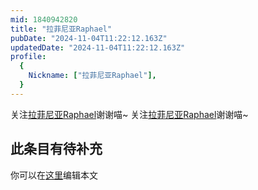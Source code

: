```yaml
---
mid: 1840942820
title: "拉菲尼亚Raphael"
pubDate: "2024-11-04T11:22:12.163Z"
updatedDate: "2024-11-04T11:22:12.163Z"
profile:
  {
    Nickname: ["拉菲尼亚Raphael"],
  }
---
```


关注[拉菲尼亚Raphael](https://space.bilibili.com/1840942820)谢谢喵~ 关注[拉菲尼亚Raphael](https://space.bilibili.com/1840942820)谢谢喵~

## 此条目有待补充
你可以在[这里](https://github.com/Yuhanawa/VTuber.ICU/edit/master/src/content/v/拉菲尼亚Raphael/index.md)编辑本文
